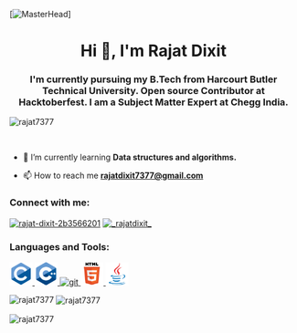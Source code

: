 [![MasterHead](https://hacktoberfest.com/_next/static/media/opengraph.da6e44c0.png)]
<h1 align="center">Hi 👋, I'm Rajat Dixit</h1>
<h3 align="center">I'm currently pursuing my B.Tech from Harcourt Butler Technical University. Open source Contributor at Hacktoberfest. I am a Subject Matter Expert at Chegg India.</h3>

<p align="left"> <img src="https://komarev.com/ghpvc/?username=rajat7377&label=Profile%20views&color=0e75b6&style=flat" alt="rajat7377" /> </p>

<p align="left"> <a href="https://twitter.com/" target="blank"><img src="https://img.shields.io/twitter/follow/?logo=twitter&style=for-the-badge" alt="" /></a> </p>

- 🌱 I’m currently learning **Data structures and algorithms.**

- 📫 How to reach me **rajatdixit7377@gmail.com**

<h3 align="left">Connect with me:</h3>
<p align="left">
<a href="https://linkedin.com/in/rajat-dixit-2b3566201" target="blank"><img align="center" src="https://raw.githubusercontent.com/rahuldkjain/github-profile-readme-generator/master/src/images/icons/Social/linked-in-alt.svg" alt="rajat-dixit-2b3566201" height="30" width="40" /></a>
<a href="https://instagram.com/_rajatdixit_" target="blank"><img align="center" src="https://raw.githubusercontent.com/rahuldkjain/github-profile-readme-generator/master/src/images/icons/Social/instagram.svg" alt="_rajatdixit_" height="30" width="40" /></a>
</p>

<h3 align="left">Languages and Tools:</h3>
<p align="left"> <a href="https://www.cprogramming.com/" target="_blank" rel="noreferrer"> <img src="https://raw.githubusercontent.com/devicons/devicon/master/icons/c/c-original.svg" alt="c" width="40" height="40"/> </a> <a href="https://www.w3schools.com/cpp/" target="_blank" rel="noreferrer"> <img src="https://raw.githubusercontent.com/devicons/devicon/master/icons/cplusplus/cplusplus-original.svg" alt="cplusplus" width="40" height="40"/> </a> <a href="https://git-scm.com/" target="_blank" rel="noreferrer"> <img src="https://www.vectorlogo.zone/logos/git-scm/git-scm-icon.svg" alt="git" width="40" height="40"/> </a> <a href="https://www.w3.org/html/" target="_blank" rel="noreferrer"> <img src="https://raw.githubusercontent.com/devicons/devicon/master/icons/html5/html5-original-wordmark.svg" alt="html5" width="40" height="40"/> </a> <a href="https://www.java.com" target="_blank" rel="noreferrer"> <img src="https://raw.githubusercontent.com/devicons/devicon/master/icons/java/java-original.svg" alt="java" width="40" height="40"/> </a> </p>

<p><img align="left" src="https://github-readme-stats.vercel.app/api/top-langs?username=rajat7377&show_icons=true&locale=en&layout=compact" alt="rajat7377" /></p>

<p>&nbsp;<img align="center" src="https://github-readme-stats.vercel.app/api?username=rajat7377&show_icons=true&locale=en" alt="rajat7377" /></p>

<p><img align="center" src="https://github-readme-streak-stats.herokuapp.com/?user=rajat7377&" alt="rajat7377" /></p>
